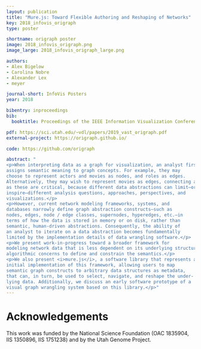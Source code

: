 ```yaml
---
layout: publication
title: "Mure.js: Toward Flexible Authoring and Reshaping of Networks"
key: 2018_infovis_origraph
type: poster

shortname: origraph poster
image: 2018_infovis_origraph.png
image_large: 2018_infovis_origraph_large.png

authors:
- Alex Bigelow
- Carolina Nobre
- Alexander Lex
- meyer

journal-short: InfoVis Posters
year: 2018

bibentry: inproceedings
bib:
  booktitle: Proceedings of the IEEE Information Visualization Conference - Posters (InfoVis)

pdf: https://sci.utah.edu/~vdl/papers/2019_vast_origraph.pdf
external-project: https://origraph.github.io/

code: https://github.com/origraph

abstract: "
<p>When interpreting data as a graph for visualization, an analyst first
assigns semantic meaning to graph concepts. For example, they may
choose to represent actors and movies as nodes, and roles as edges.
Alternatively, they may wish to represent movies as edges, connecting actor nodes when they collaborate. Data abstraction choices such
as these are critical, because different data abstractions can limit—or
inspire—different analysis questions, approaches, perspectives, and
visualizations.</p>
<p>However, current network modeling frameworks, systems, and
databases narrowly define graph abstraction constructs—such as
nodes, edges, node / edge classes, supernodes, hyperedges, etc.—in
terms of how the data is stored in memory or on disk, rather than
semantic, human-driven abstractions. Consequently, the ability of
an analyst to iterate on a data abstraction becomes fundamentally
limited by the implementation details of data wrangling software.</p>
<p>We present work-in-progress toward a broader framework for
modeling network data that is less dependent on its underlying structure and storage. Our goal is to use semantic data abstraction <b>constructs</b> to inform how algorithms wrangle data, instead of allowing
algorithmic concerns to define and constrain the semantics.</p>
<p>We also present <i>mure.js</i>, a software library that represents an
initial implementation of this framework, allowing users to map
semantic graph constructs to arbitrary data structures as metadata,
that can, in turn, be used to select, navigate, and reshape the under-
lying data. Additionally, we discuss an early software prototype of a
visual graph wrangling system based on this library.</p>"
---
```


# Acknowledgements

This work was funded by the National Science Foundation (OAC
1835904, IIS 1350896, IIS 1751238) and by the Utah Genome
Project.
